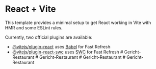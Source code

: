 # React + Vite

This template provides a minimal setup to get React working in Vite with HMR and some ESLint rules.

Currently, two official plugins are available:

- [@vitejs/plugin-react](https://github.com/vitejs/vite-plugin-react/blob/main/packages/plugin-react/README.md) uses [Babel](https://babeljs.io/) for Fast Refresh
- [@vitejs/plugin-react-swc](https://github.com/vitejs/vite-plugin-react-swc) uses [SWC](https://swc.rs/) for Fast Refresh
#   G e r i c h t - R e s t a u r a n t  
 #   G e r i c h t - R e s t a u r a n t  
 #   G e r i c h t - R e s t a u r a n t  
 #   G e r i c h t - R e s t a u r a n t  
 